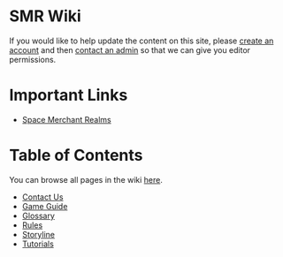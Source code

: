 <!-- TITLE: Home -->
<!-- SUBTITLE: Welcome to the SMR Wiki! -->

# SMR Wiki

If you would like to help update the content on this site, please [create an account](login) and then [contact an admin](contact-us) so that we can give you editor permissions.

# Important Links
* [Space Merchant Realms](http://www.smrealms.de)

# Table of Contents
You can browse all pages in the wiki [here](all).

* [Contact Us](contact-us)
* [Game Guide](game-guide)
* [Glossary](glossary)
* [Rules](rules)
* [Storyline](storyline)
* [Tutorials](tutorials)